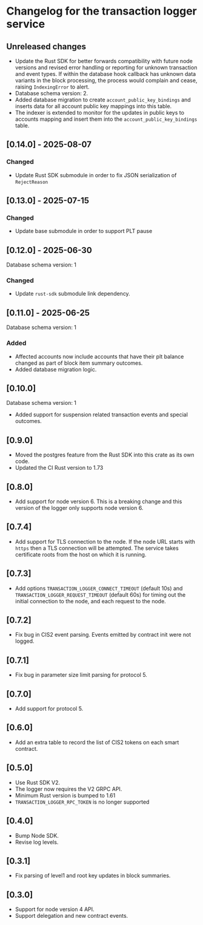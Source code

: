 # Changelog for the transaction logger service

## Unreleased changes

- Update the Rust SDK for better forwards compatibility with future node versions and revised error handling or reporting for unknown transaction and event types. If within the database hook callback has unknown data variants in the block processing, the process would complain and cease, raising `IndexingError` to alert.
- Database schema version: 2.
- Added database migration to create `account_public_key_bindings` and inserts data for all account public key mappings into this table.
- The indexer is extended to monitor for the updates in public keys to accounts mapping and insert them into the `account_public_key_bindings` table.

## [0.14.0] - 2025-08-07

### Changed

- Update Rust SDK submodule in order to fix JSON serialization of `RejectReason`

## [0.13.0] - 2025-07-15

### Changed

- Update base submodule in order to support PLT pause 

## [0.12.0] - 2025-06-30

Database schema version: 1

### Changed

- Update `rust-sdk` submodule link dependency.

## [0.11.0] - 2025-06-25

Database schema version: 1

### Added

- Affected accounts now include accounts that have their plt balance changed as part of block item summary outcomes.
- Added database migration logic.

## [0.10.0]

Database schema version: 1

- Added support for suspension related transaction events and special outcomes.

## [0.9.0]

- Moved the postgres feature from the Rust SDK into this crate as its own code.
- Updated the CI Rust version to 1.73

## [0.8.0]

- Add support for node version 6. This is a breaking change and this version
  of the logger only supports node version 6.

## [0.7.4]

- Add support for TLS connection to the node. If the node URL starts with
  `https` then a TLS connection will be attempted. The service takes certificate
  roots from the host on which it is running.

## [0.7.3]

- Add options `TRANSACTION_LOGGER_CONNECT_TIMEOUT` (default 10s) and
  `TRANSACTION_LOGGER_REQUEST_TIMEOUT` (default 60s) for timing out the initial
  connection to the node, and each request to the node.

## [0.7.2]

- Fix bug in CIS2 event parsing. Events emitted by contract init were not
  logged.

## [0.7.1]

- Fix bug in parameter size limit parsing for protocol 5.

## [0.7.0]

- Add support for protocol 5.

## [0.6.0]

- Add an extra table to record the list of CIS2 tokens on each smart contract.

## [0.5.0]

- Use Rust SDK V2.
- The logger now requires the V2 GRPC API.
- Minimum Rust version is bumped to 1.61
- `TRANSACTION_LOGGER_RPC_TOKEN` is no longer supported

## [0.4.0]

- Bump Node SDK.
- Revise log levels.

## [0.3.1]

- Fix parsing of level1 and root key updates in block summaries.

## [0.3.0]
- Support for node version 4 API.
- Support delegation and new contract events.
